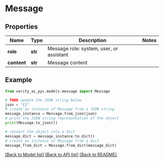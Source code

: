 # Message


## Properties

Name | Type | Description | Notes
------------ | ------------- | ------------- | -------------
**role** | **str** | Message role: system, user, or assistant | 
**content** | **str** | Message content | 

## Example

```python
from verity_ai_pyc.models.message import Message

# TODO update the JSON string below
json = "{}"
# create an instance of Message from a JSON string
message_instance = Message.from_json(json)
# print the JSON string representation of the object
print(Message.to_json())

# convert the object into a dict
message_dict = message_instance.to_dict()
# create an instance of Message from a dict
message_from_dict = Message.from_dict(message_dict)
```
[[Back to Model list]](../README.md#documentation-for-models) [[Back to API list]](../README.md#documentation-for-api-endpoints) [[Back to README]](../README.md)


